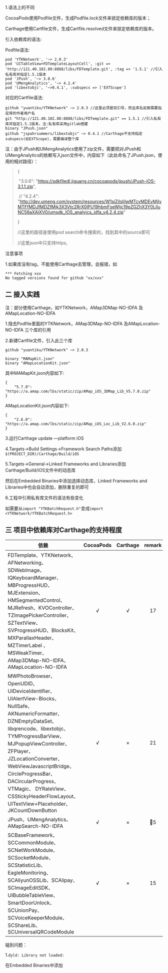 1.语法上的不同

CocoaPods使用Podfile文件，生成Podfile.lock文件来锁定依赖库的版本；

Carthage使用Cartfile文件，生成Cartfile.resolved文件来锁定依赖库的版本。

引入依赖库的语法:

Podfile语法:

```
pod 'YTKNetwork', '~> 2.0.3'
pod 'UITableView+FDTemplateLayoutCell', :git => 'http://121.40.102.80:8888/libs/FDTemplate.git', :tag => '1.5.1' //引入私有库并指定1.5.1版本
pod 'JPush', '~> 3.0.6'
pod 'UMengAnalytics', '~> 4.2.4'
pod 'libextobjc', '~>0.4.1', :subspecs => ['EXTScope']
```

对应的Cartfile语法:

```
github "yuantiku/YTKNetwork" ~> 2.0.3 //这里必须是双引号，而且库名前面需要指定库的作者用户名
git "http://121.40.102.80:8888/libs/FDTemplate.git" == 1.5.1 //引入私有库并指定1.5.1版本，注:私有库采用gitlab搭建
binary "JPush.json" 
github "jspahrsummers/libextobjc" ~> 0.4.1 //Carthage不支持指定subspecs(如EXTScope)，需要编译整个库
```

注：由于JPush和UMengAnalytics使用了zip文件，需要把对JPush和UMengAnalytics的依赖写入json文件中，内容如下（此处命名了JPush.json，使用的相对路径）：

>{
>
>​    "3.0.6": "https://sdkfiledl.jiguang.cn/cocoapods/jpush/JPush-iOS-3.1.1.zip",
>
>​   // "4.2.4": "http://dev.umeng.com/system/resources/W1siZiIsIjIwMTcvMDEvMjIvMTFfMDJfMDZfMjk3X3Vtc2RrX0lPU19hbmFseWljc19pZGZhX3Y0LjIuNC56aXAiXV0/umsdk_IOS_analyics_idfa_v4.2.4.zip"
>
>}
>
>//这里的路径是使用pod search命令搜索的，找到其中的source即可 
>
>//这里json中只支持https, 





注意事项

1.如果库没有tag，不能使用Carthage去管理，会报错，如

```
*** Fetching xxx
No tagged versions found for github "xx/xxx"
```



## 二 接入实践

注：部分使用Carthage，如YTKNetwork，AMap3DMap-NO-IDFA 及AMapLocation-NO-IDFA 

1.隐去Podfile里面的YTKNetwork，AMap3DMap-NO-IDFA 及AMapLocation-NO-IDFA 三个库的引用

2.新建Cartfile文件，引入此三个库

```
github "yuantiku/YTKNetwork" ~> 2.0.3

binary "MAMapKit.json"
binary "AMapLocationKit.json"
```

其中MAMapKit.json内容如下:

```
{
    "5.7.0": "https://a.amap.com/lbs/static/zip/AMap_iOS_3DMap_Lib_V5.7.0.zip"
}
```

AMapLocationKit.json内容如下:

```
{
    "2.6.0": "https://a.amap.com/lbs/static/zip/AMap_iOS_Loc_Lib_V2.6.0.zip"
}
```

3.运行Carthage update —platform iOS

4.Targets->Build Settings->Framework Search Paths添加`$(PROJECT_DIR)/Carthage/Build/iOS`

5.Targets->General->Linked Frameworks and Libraries添加Carthage/Build/iOS文件中的动态库

然后在Embedded Binaries中添加选择动态库，Linked Frameworks and Libraries中也会自动添加，删除重复的即可

6.工程中引用私有库文件的语法有些变化

如需要从`import "YTKBatchRequest.h"`变成`import <YTKNetwork/YTKBatchRequest.h>`

## 三 项目中依赖库对Carthage的支持程度

| 依赖                                                         | CocoaPods | Carthage | remark |
| ------------------------------------------------------------ | :-------: | :------: | :----: |
| FDTemplate、YTKNetwork、AFNetworking、SDWebImage、IQKeyboardManager、MBProgressHUD、MJExtension、HMSegmentedControl、MJRefresh、KVOController、TZImagePickerController、SZTextView、SVProgressHUD、BlocksKit、  MXParallaxHeader、 MZTimerLabel 、 MSWeakTimer、AMap3DMap-NO-IDFA、AMapLocation-NO-IDFA |     √     |    √     |   17   |
| MWPhotoBrowser、OpenUDID、UIDeviceIdentifier、UIAlertView-Blocks、NullSafe、AKNumericFormatter、DZNEmptyDataSet、libqrencode、libextobjc、TYMProgressBarView、MJPopupViewController、 ZFPlayer、 JZLocationConverter、WebViewJavascriptBridge、 CircleProgressBar、 DACircularProgress、 VTMagic、 DYRateView、 CSStickyHeaderFlowLayout、 UITextView+Placeholder、 JKCountDownButton |     √     |    ×     |   21   |
| JPush、UMengAnalytics、  AMapSearch-NO-IDFA                  |     √     |    ×     |   5    |
| SCBaseFramework、SCCommonModule、SCNetWorkModule、SCSocketModule、SCStatisticLib、EagleMonitoring、SCAliyunOSSLib、SCAlipay、SCImageEditSDK、UIBubbleTableView、SmartDoorUnlock、SCUnionPay、 SCVoiceKeeperModule、SCShareLib、 SCUniversalQRCodeModule |     √     |    ×     |   15   |





碰到问题：

1.`dyld: Library not loaded:`

在Embedded Binaries中添加